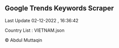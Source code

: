 

## Google Trends Keywords Scraper 
 
Last Update 02-12-2022 , 16:36:42

Country List :
VIETNAM.json



© Abdul Muttaqin 
